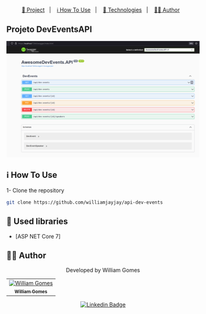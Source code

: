 
<p align="center">
  <a href="#page_with_curl-project">📃 Project</a>&nbsp;&nbsp;&nbsp;|&nbsp;&nbsp;&nbsp;
  <a href="#information_source-how-to-use">ℹ️ How To Use</a>&nbsp;&nbsp;&nbsp;|&nbsp;&nbsp;&nbsp;
  <a href="#rocket-used-libraries">🚀 Technologies</a>&nbsp;&nbsp;&nbsp;|&nbsp;&nbsp;&nbsp;
  <a href="#man_technologist-author">👨‍💻 Author</a>&nbsp;&nbsp;&nbsp;
</p>

## Projeto DevEventsAPI

![cover](./.github/back.png)

## :information_source: How To Use

1- Clone the repository

```bash
git clone https://github.com/williamjayjay/api-dev-events
```

## :rocket: Used libraries

- [ASP NET Core 7]

## :man_technologist: Author

<div align="center">
 <p>Developed by William Gomes</p>
<div>
<table>
  <tr>
    <td align="center">
      <a href="http://github.com/williamjayjay/">
        <img src="https://avatars.githubusercontent.com/u/52439569?v=4" width="75px;" alt="William Gomes"/>
        <br />
        <sub>
          <b>William Gomes</b>
        </sub>
       </a>
       </td>
  </tr>
</table>
</div>

[![Linkedin Badge](https://img.shields.io/badge/-William%20Gomes-blue?style=flat-square&logo=Linkedin&logoColor=white&link=https://www.linkedin.com/in/william-gomes-aab694149/)](https://www.linkedin.com/in/william-gomes-aab694149/)

</div>